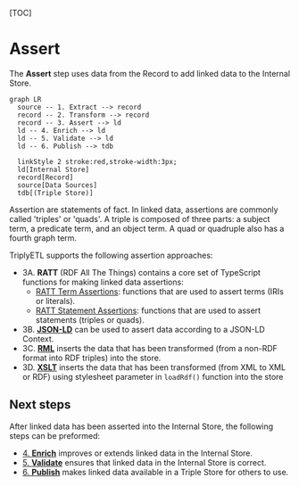 [TOC]

# Assert

The **Assert** step uses data from the Record to add linked data to the Internal Store.

```mermaid
graph LR
  source -- 1. Extract --> record
  record -- 2. Transform --> record
  record -- 3. Assert --> ld
  ld -- 4. Enrich --> ld
  ld -- 5. Validate --> ld
  ld -- 6. Publish --> tdb

  linkStyle 2 stroke:red,stroke-width:3px;
  ld[Internal Store]
  record[Record]
  source[Data Sources]
  tdb[(Triple Store)]
```

Assertion are statements of fact. In linked data, assertions are commonly called 'triples' or 'quads'. A triple is composed of three parts: a subject term, a predicate term, and an object term. A quad or quadruple also has a fourth graph term.

TriplyETL supports the following assertion approaches:

- 3A. **RATT** (RDF All The Things) contains a core set of TypeScript functions for making linked data assertions:
    - [RATT Term Assertions](./ratt/terms.md): functions that are used to assert terms (IRIs or literals).
    - [RATT Statement Assertions](./ratt/statements.md): functions that are used to assert statements (triples or quads).
- 3B. [**JSON-LD**](./json-ld.md) can be used to assert data according to a JSON-LD Context.
- 3C. [**RML**](./rml.md) inserts the data that has been transformed (from a non-RDF format into RDF triples) into the store.
- 3D. [**XSLT**](./xslt.md) inserts the data that has been transformed (from XML to XML or RDF) using stylesheet parameter in `loadRdf()` function into the store



## Next steps

After linked data has been asserted into the Internal Store, the following steps can be preformed:

- [4. **Enrich**](../enrich/index.md) improves or extends linked data in the Internal Store.
- [5. **Validate**](../validate/index.md) ensures that linked data in the Internal Store is correct.
- [6. **Publish**](../publish/index.md) makes linked data available in a Triple Store for others to use.
